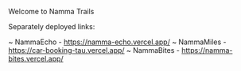 Welcome to Namma Trails

Separately deployed links: 

~ NammaEcho - https://namma-echo.vercel.app/
~ NammaMiles - https://car-booking-tau.vercel.app/
~ NammaBites - https://namma-bites.vercel.app/

